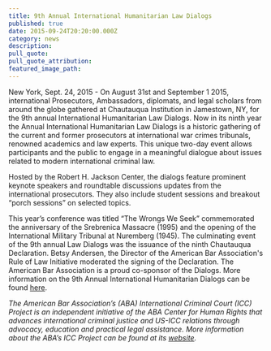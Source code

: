 ```yaml
---
title: 9th Annual International Humanitarian Law Dialogs
published: true
date: 2015-09-24T20:20:00.000Z
category: news
description:
pull_quote:
pull_quote_attribution:
featured_image_path:
---
```



New York, Sept. 24, 2015 - On August 31st and September 1 2015, international Prosecutors, Ambassadors, diplomats, and legal scholars from around the globe gathered at Chautauqua Institution in Jamestown, NY, for the 9th annual International Humanitarian Law Dialogs. Now in its ninth year the Annual International Humanitarian Law Dialogs is a historic gathering of the current and former prosecutors at international war crimes tribunals, renowned academics and law experts. This unique two-day event allows participants and the public to engage in a meaningful dialogue about issues related to modern international criminal law.

<font>Hosted by the Robert H. Jackson Center, the dialogs feature prominent keynote speakers and roundtable discussions updates from the international prosecutors. They also include student sessions and breakout &ldquo;porch sessions&rdquo; on selected topics.</font>

<font><font> This year&rsquo;s conference was titled &ldquo;The Wrongs We Seek&rdquo; commemorated the anniversary of the Srebrenica Massacre (1995) and the opening of the International Military Tribunal at Nuremberg (1945). The culminating event of the 9th annual Law Dialogs was the issuance of the ninth Chautauqua Declaration. Betsy Andersen, the Director of the American Bar Association's Rule of Law Initiative moderated the signing of the Declaration. The American Bar Association is a proud co-sponsor of the Dialogs. More information on the 9th Annual International Humanitarian Dialogs can be found <a href="https://www.international-criminal-justice-today.org/events/9th-annual-international-humanitarian-law-dialogs-2015/">here</a>. </font></font>

*The American Bar Association’s (ABA) International Criminal Court (ICC) Project is an independent initiative of the ABA Center for Human Rights that advances international criminal justice and US-ICC relations through advocacy, education and practical legal assistance. More information about the ABA’s ICC Project can be found at its [website](http://www.aba-icc.org/).*